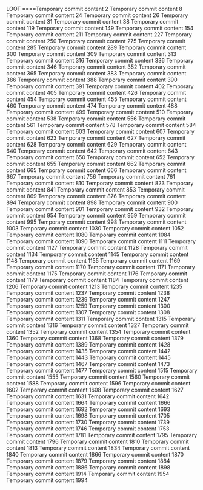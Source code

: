 LOOT
====Temporary commit content 2
Temporary commit content 8
Temporary commit content 24
Temporary commit content 26
Temporary commit content 31
Temporary commit content 38
Temporary commit content 119
Temporary commit content 149
Temporary commit content 154
Temporary commit content 211
Temporary commit content 227
Temporary commit content 250
Temporary commit content 275
Temporary commit content 285
Temporary commit content 289
Temporary commit content 300
Temporary commit content 309
Temporary commit content 313
Temporary commit content 316
Temporary commit content 336
Temporary commit content 346
Temporary commit content 352
Temporary commit content 365
Temporary commit content 383
Temporary commit content 386
Temporary commit content 388
Temporary commit content 390
Temporary commit content 391
Temporary commit content 402
Temporary commit content 405
Temporary commit content 426
Temporary commit content 454
Temporary commit content 455
Temporary commit content 460
Temporary commit content 474
Temporary commit content 488
Temporary commit content 499
Temporary commit content 510
Temporary commit content 538
Temporary commit content 556
Temporary commit content 561
Temporary commit content 578
Temporary commit content 584
Temporary commit content 603
Temporary commit content 607
Temporary commit content 623
Temporary commit content 627
Temporary commit content 628
Temporary commit content 629
Temporary commit content 640
Temporary commit content 642
Temporary commit content 643
Temporary commit content 650
Temporary commit content 652
Temporary commit content 655
Temporary commit content 662
Temporary commit content 665
Temporary commit content 666
Temporary commit content 667
Temporary commit content 756
Temporary commit content 761
Temporary commit content 810
Temporary commit content 823
Temporary commit content 841
Temporary commit content 853
Temporary commit content 869
Temporary commit content 876
Temporary commit content 894
Temporary commit content 898
Temporary commit content 900
Temporary commit content 901
Temporary commit content 932
Temporary commit content 954
Temporary commit content 959
Temporary commit content 995
Temporary commit content 998
Temporary commit content 1003
Temporary commit content 1030
Temporary commit content 1052
Temporary commit content 1080
Temporary commit content 1084
Temporary commit content 1090
Temporary commit content 1111
Temporary commit content 1127
Temporary commit content 1128
Temporary commit content 1134
Temporary commit content 1145
Temporary commit content 1148
Temporary commit content 1155
Temporary commit content 1169
Temporary commit content 1170
Temporary commit content 1171
Temporary commit content 1175
Temporary commit content 1176
Temporary commit content 1179
Temporary commit content 1184
Temporary commit content 1206
Temporary commit content 1213
Temporary commit content 1235
Temporary commit content 1237
Temporary commit content 1238
Temporary commit content 1239
Temporary commit content 1247
Temporary commit content 1259
Temporary commit content 1300
Temporary commit content 1307
Temporary commit content 1308
Temporary commit content 1311
Temporary commit content 1315
Temporary commit content 1316
Temporary commit content 1327
Temporary commit content 1352
Temporary commit content 1354
Temporary commit content 1360
Temporary commit content 1368
Temporary commit content 1379
Temporary commit content 1389
Temporary commit content 1428
Temporary commit content 1435
Temporary commit content 1442
Temporary commit content 1443
Temporary commit content 1445
Temporary commit content 1467
Temporary commit content 1473
Temporary commit content 1477
Temporary commit content 1515
Temporary commit content 1555
Temporary commit content 1560
Temporary commit content 1588
Temporary commit content 1596
Temporary commit content 1602
Temporary commit content 1608
Temporary commit content 1627
Temporary commit content 1631
Temporary commit content 1642
Temporary commit content 1664
Temporary commit content 1666
Temporary commit content 1692
Temporary commit content 1693
Temporary commit content 1698
Temporary commit content 1705
Temporary commit content 1730
Temporary commit content 1739
Temporary commit content 1746
Temporary commit content 1753
Temporary commit content 1781
Temporary commit content 1795
Temporary commit content 1796
Temporary commit content 1810
Temporary commit content 1813
Temporary commit content 1834
Temporary commit content 1840
Temporary commit content 1866
Temporary commit content 1870
Temporary commit content 1879
Temporary commit content 1884
Temporary commit content 1886
Temporary commit content 1898
Temporary commit content 1914
Temporary commit content 1954
Temporary commit content 1994
